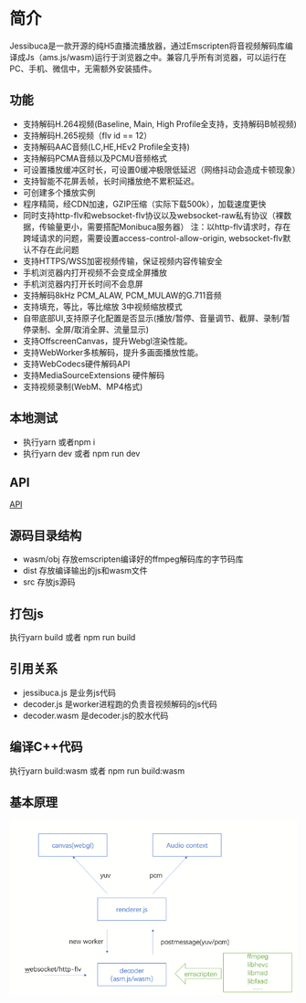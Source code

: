 # 简介

Jessibuca是一款开源的纯H5直播流播放器，通过Emscripten将音视频解码库编译成Js（ams.js/wasm)运行于浏览器之中。兼容几乎所有浏览器，可以运行在PC、手机、微信中，无需额外安装插件。

## 功能
- 支持解码H.264视频(Baseline, Main, High Profile全支持，支持解码B帧视频)
- 支持解码H.265视频（flv id == 12）
- 支持解码AAC音频(LC,HE,HEv2 Profile全支持)
- 支持解码PCMA音频以及PCMU音频格式
- 可设置播放缓冲区时长，可设置0缓冲极限低延迟（网络抖动会造成卡顿现象）
- 支持智能不花屏丢帧，长时间播放绝不累积延迟。
- 可创建多个播放实例
- 程序精简，经CDN加速，GZIP压缩（实际下载500k），加载速度更快
- 同时支持http-flv和websocket-flv协议以及websocket-raw私有协议（裸数据，传输量更小，需要搭配Monibuca服务器）
注：以http-flv请求时，存在跨域请求的问题，需要设置access-control-allow-origin, websocket-flv默认不存在此问题
- 支持HTTPS/WSS加密视频传输，保证视频内容传输安全
- 手机浏览器内打开视频不会变成全屏播放
- 手机浏览器内打开长时间不会息屏
- 支持解码8kHz PCM_ALAW, PCM_MULAW的G.711音频
- 支持填充，等比，等比缩放 3中视频缩放模式
- 自带底部UI,支持原子化配置是否显示(播放/暂停、音量调节、截屏、录制/暂停录制、全屏/取消全屏、流量显示)
- 支持OffscreenCanvas，提升Webgl渲染性能。
- 支持WebWorker多核解码，提升多画面播放性能。
- 支持WebCodecs硬件解码API
- 支持MediaSourceExtensions 硬件解码
- 支持视频录制(WebM、MP4格式)


## 本地测试

- 执行yarn 或者npm i
- 执行yarn dev 或者 npm run dev

## API
[API](/demo/api.md)

## 源码目录结构

- wasm/obj 存放emscripten编译好的ffmpeg解码库的字节码库
- dist 存放编译输出的js和wasm文件
- src 存放js源码

## 打包js

执行yarn build 或者 npm run build

## 引用关系

- jessibuca.js 是业务js代码
- decoder.js 是worker进程跑的负责音视频解码的js代码
- decoder.wasm 是decoder.js的胶水代码



## 编译C++代码

执行yarn build:wasm 或者 npm run build:wasm

## 基本原理

<img src="/demo/public/tech.png">
